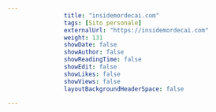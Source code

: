 ```yaml
---
                title: "insidemordecai.com"
                tags: [Sito personale]
                externalUrl: "https://insidemordecai.com"
                weight: 131
                showDate: false
                showAuthor: false
                showReadingTime: false
                showEdit: false
                showLikes: false
                showViews: false
                layoutBackgroundHeaderSpace: false
                
---
```


